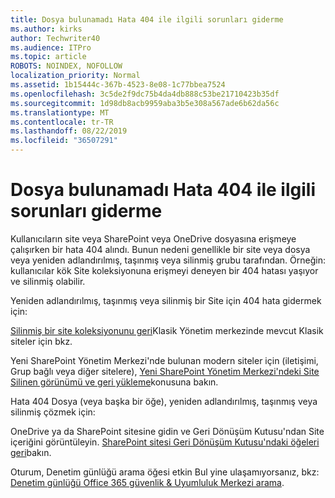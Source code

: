 ```yaml
---
title: Dosya bulunamadı Hata 404 ile ilgili sorunları giderme
ms.author: kirks
author: Techwriter40
ms.audience: ITPro
ms.topic: article
ROBOTS: NOINDEX, NOFOLLOW
localization_priority: Normal
ms.assetid: 1b15444c-367b-4523-8e08-1c77bbea7524
ms.openlocfilehash: 3c5de2f9dc75b4da4db888c53be21710423b35df
ms.sourcegitcommit: 1d98db8acb9959aba3b5e308a567ade6b62da56c
ms.translationtype: MT
ms.contentlocale: tr-TR
ms.lasthandoff: 08/22/2019
ms.locfileid: "36507291"
---
```

# <a name="troubleshoot-error-404-file-not-found"></a>Dosya bulunamadı Hata 404 ile ilgili sorunları giderme

Kullanıcıların site veya SharePoint veya OneDrive dosyasına erişmeye çalışırken bir hata 404 alındı. Bunun nedeni genellikle bir site veya dosya veya yeniden adlandırılmış, taşınmış veya silinmiş grubu tarafından. Örneğin: kullanıcılar kök Site koleksiyonuna erişmeyi deneyen bir 404 hatası yaşıyor ve silinmiş olabilir.

Yeniden adlandırılmış, taşınmış veya silinmiş bir Site için 404 hata gidermek için:

[Silinmiş bir site koleksiyonunu geri](https://docs.microsoft.com/sharepoint/restore-deleted-site-collection)Klasik Yönetim merkezinde mevcut Klasik siteler için bkz.


Yeni SharePoint Yönetim Merkezi'nde bulunan modern siteler için (iletişimi, Grup bağlı veya diğer sitelere), [Yeni SharePoint Yönetim Merkezi'ndeki Site Silinen görünümü ve geri yükleme](https://docs.microsoft.com/sharepoint/restore-deleted-site-collection)konusuna bakın.

Hata 404 Dosya (veya başka bir öğe), yeniden adlandırılmış, taşınmış veya silinmiş çözmek için:

OneDrive ya da SharePoint sitesine gidin ve Geri Dönüşüm Kutusu'ndan Site içeriğini görüntüleyin. [SharePoint sitesi Geri Dönüşüm Kutusu'ndaki öğeleri geri](https://support.office.com/article/Restore-items-in-the-Recycle-Bin-of-a-SharePoint-site-6df466b6-55f2-4898-8d6e-c0dff851a0be#ID0EAADAAA=Online)bakın.

Oturum, Denetim günlüğü arama öğesi etkin Bul yine ulaşamıyorsanız, bkz: [Denetim günlüğü Office 365 güvenlik & Uyumluluk Merkezi arama](https://docs.microsoft.com/office365/securitycompliance/search-the-audit-log-in-security-and-compliance?redirectSourcePath=%252fclient%252fsearch-the-audit-log-in-the-office-365-security-compliance-center-0d4d0f35-390b-4518-800e-0c7ec95e946c).
